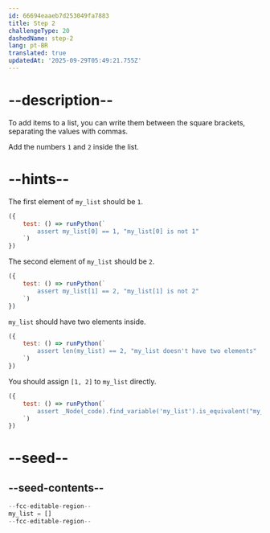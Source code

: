 ```yaml
---
id: 66694eaaeb7d253049fa7883
title: Step 2
challengeType: 20
dashedName: step-2
lang: pt-BR
translated: true
updatedAt: '2025-09-29T05:49:21.755Z'
---
```


# --description--

To add items to a list, you can write them between the square brackets, separating the values with commas.

Add the numbers `1` and `2` inside the list.

# --hints--

The first element of `my_list` should be `1`.

```js
({
    test: () => runPython(`
        assert my_list[0] == 1, "my_list[0] is not 1"
    `)
})
```

The second element of `my_list` should be `2`.

```js
({
    test: () => runPython(`
        assert my_list[1] == 2, "my_list[1] is not 2"
    `)
})
```

`my_list` should have two elements inside.

```js
({
    test: () => runPython(`
        assert len(my_list) == 2, "my_list doesn't have two elements"
    `)
})
```

You should assign `[1, 2]` to `my_list` directly.

```js
({
    test: () => runPython(`
        assert _Node(_code).find_variable('my_list').is_equivalent("my_list = [1, 2]")
    `)
})
```

# --seed--

## --seed-contents--

```py
--fcc-editable-region--
my_list = []
--fcc-editable-region--
```
